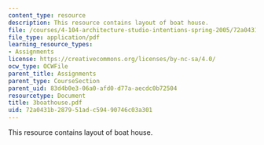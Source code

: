 ```yaml
---
content_type: resource
description: This resource contains layout of boat house.
file: /courses/4-104-architecture-studio-intentions-spring-2005/72a0431b287951adc59490746c03a301_3boathouse.pdf
file_type: application/pdf
learning_resource_types:
- Assignments
license: https://creativecommons.org/licenses/by-nc-sa/4.0/
ocw_type: OCWFile
parent_title: Assignments
parent_type: CourseSection
parent_uid: 83d4b0e3-06a0-afd0-d77a-aecdc0b72504
resourcetype: Document
title: 3boathouse.pdf
uid: 72a0431b-2879-51ad-c594-90746c03a301
---
```

This resource contains layout of boat house.